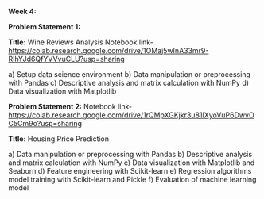 ****Week 4:****

**Problem Statement 1:**

**Title:** Wine Reviews Analysis
Notebook link- https://colab.research.google.com/drive/1OMaj5wInA33mr9-RIhYJd6QfYVVvuCLU?usp=sharing

a) Setup data science environment
b) Data manipulation or preprocessing with Pandas
c) Descriptive analysis and matrix calculation with NumPy
d) Data visualization with Matplotlib

**Problem Statement 2:**
Notebook link- https://colab.research.google.com/drive/1rQMpXGKjkr3u81IXyoVuP6DwvOC5Cm9o?usp=sharing

**Title:** Housing Price Prediction

a) Data manipulation or preprocessing with Pandas
b) Descriptive analysis and matrix calculation with NumPy
c) Data visualization with Matplotlib and Seaborn
d) Feature engineering with Scikit-learn
e) Regression algorithms model training with Scikit-learn and Pickle
f) Evaluation of machine learning model
